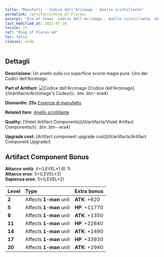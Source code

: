 ```yaml
---
title: "Manufatti - Codice dell'Arcimago - Anello scintillante"
permalink: /artifacts/Ring of Flares/
excerpt: "Era of Chaos  Codice dell'Arcimago - Anello scintillante. Un anello sulla cui superficie scorre magia pura. Uno dei Codici dell'Arcimago."
last_modified_at: 2021-07-14
locale: it
ref: "Ring of Flares.md"
toc: false
classes: wide
---
```




## Dettagli

 **Descrizione:** Un anello sulla cui superficie scorre magia pura. Uno dei Codici dell'Arcimago.

 **Part of Artifact:** ![Codice dell'Arcimago](/images/t/icon_artifact_34.png) [Codice dell'Arcimago](/it/artifacts/Archmage's Codex/){: .btn .btn--era4}

 **Dismantle: 25x** [Essenza di manufatto](/ItemsIT/con_905/)

 **Related Item**: [Anello scintillante](/ItemsIT/art_138/)

 **Quality:** [Violet Artifact Components](/it/artifacts/Violet Artifact Components/){: .btn .btn--era4}

 **Upgrade cost:** [Artifact component upgrade cost](/it/artifacts/Artifact Component Upgrade/)

## Artifact Component Bonus

  **Attacco unità**: 4+(LEVEL\*1.6) %<br/>**Attacco eroe**: 5+(LEVEL\*2)<br/>**Sapienza eroe**: 5+(LEVEL\*2)

  |  Level  | Type |    Extra bonus  | 
  |:--------|:-----|:----------------| 
  | **2** | Affects **1-man** unit | **ATK**: +620 | 
  | **5** | Affects **1-man** unit | **HP**: +11770 | 
  | **8** | Affects **1-man** unit | **ATK**: +1350 | 
  | **11** | Affects **1-man** unit | **HP**: +22840 | 
  | **14** | Affects **1-man** unit | **ATK**: +2490 | 
  | **17** | Affects **1-man** unit | **HP**: +33930 | 
  | **20** | Affects **1-man** unit | **ATK**: +2940 | 
